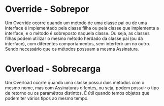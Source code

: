# Override - Sobrepor

Um Override ocorre quando um método de uma classe pai ou de uma interface é implementado pela classe filha ou pela classe que implementa a interface, e o método é sobreposto naquela classe.
Ou seja, as classes filhas podem utilizar o mesmo método herdado da classe pai (ou da interface), com diferentes comportamentos, sem interferir um no outro.
Sendo necessário que os métodos possuam a mesma Assinatura.

# Overload - Sobrecarga

Um Overload ocorre quando uma classe possui dois métodos com o mesmo nome, mas com Assinaturas difentes, ou seja, podem possuir o tipo de retorno ou os paramêtros distintos.
É útil quando temos objetos que podem ter vários tipos ao mesmo tempo.




